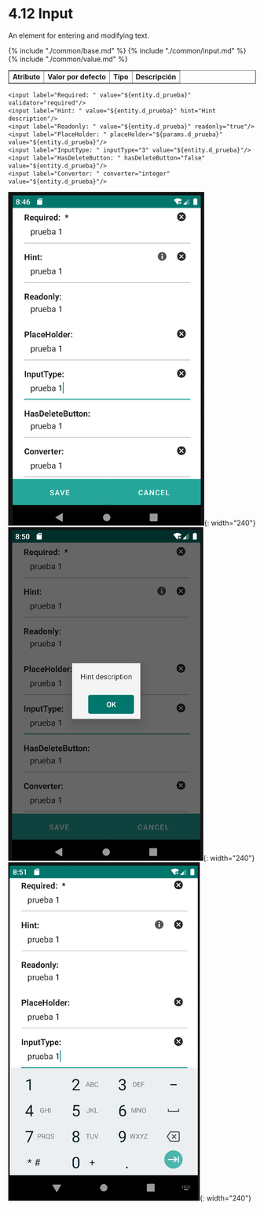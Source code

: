 # 4.12 Input
<div style="text-align: justify;">
    <p>An element for entering and modifying text.</p>
</div>
<table border="1">
    <thead>
        <tr>
            <th colspan="2">Atributo</th>
            <th>Valor por defecto</th>
            <th>Tipo</th>
            <th>Descripción</th>
        </tr>
    </thead>
    <tbody>
        {% include "./common/base.md" %}
        {% include "./common/input.md" %}
        {% include "./common/value.md" %}
   </tbody>
</table>

    <input label="Required: " value="${entity.d_prueba}" validator="required"/>
    <input label="Hint: " value="${entity.d_prueba}" hint="Hint description"/>
    <input label="Readonly: " value="${entity.d_prueba}" readonly="true"/>
    <input label="PlaceHolder: " placeHolder="${params.d_prueba}" value="${entity.d_prueba}"/>
    <input label="InputType: " inputType="3" value="${entity.d_prueba}"/>
    <input label="HasDeleteButton: " hasDeleteButton="false"  value="${entity.d_prueba}"/>
    <input label="Converter: " converter="integer" value="${entity.d_prueba}"/>

![Imagen 1](../img/input1.png){: width="240"} ![Imagen 2](../img/input2.png){: width="240"} ![Imagen 3](../img/input3.png){: width="240"} 


